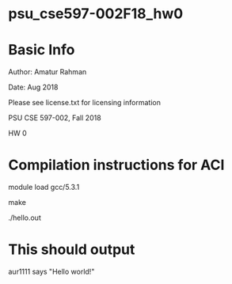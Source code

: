 # psu_cse597-002F18_hw0

# Basic Info

Author: Amatur Rahman

Date: Aug 2018

Please see license.txt for licensing information


PSU CSE 597-002, Fall 2018

HW 0


# Compilation instructions for ACI
module load gcc/5.3.1

make

./hello.out

# This should output

aur1111 says "Hello world!"

